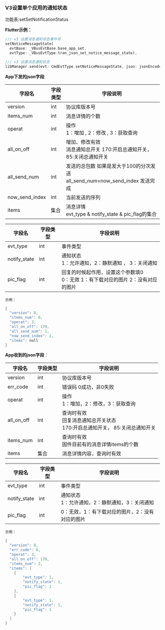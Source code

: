 ### V3设置单个应用的通知状态


功能表:setSetNotificationStatus

**Flutter示例：**

```dart
/// v3 设置消息通知状态事件号
setNoticeMessageState(
  evtBase: _VBusEvtBase.base_app_set,
  evtType: _VBusEvtType.tran_json_set_notice_message_state),

/// v3 设置消息通知状态
libManager.send(evt: CmdEvtType.setNoticeMessageState, json: jsonEncode(json));
```



**App下发的json字段**:

| 字段名         | 字段类型 | 字段说明                                                     |
| -------------- | -------- | ------------------------------------------------------------ |
| version        | int      | 协议库版本号                                                 |
| items_num      | int      | 消息详情的个数                                               |
| operat         | int      | 操作<br />1：增加 , 2：修改 , 3：获取查询                    |
| all_on_off     | int      | 增加、修改有效<br />消息通知总开关  170:开启总通知开关， 85:关闭总通知开关 |
| all_send_num   | int      | 发送的总包数 如果是发大于100的分次发送 <br />all_send_num=now_send_index 发送完成 |
| now_send_index | int      | 当前发送的序列                                               |
| items          | 集合     | 消息详情<br />evt_type & notify_state & pic_flag的集合       |

| 字段名       | 字段类型 | 字段说明                                                     |
| ------------ | -------- | ------------------------------------------------------------ |
| evt_type     | int      | 事件类型                                                     |
| notify_state | int      | 通知状态  <br />1：允许通知，2：静默通知 ， 3：关闭通知      |
| pic_flag     | int      | 回复的时候起作用，设置这个参数填0<br /> 0：无效  1：有下载对应的图片  2：没有对应的图片 |

`示例：`

```c
{
  "version": 0,
  "items_num": 0,
  "operat": 3,
  "all_on_off": 170,
  "all_send_num": 1,
  "now_send_index": 1,
  "items": null
}
```

**App收到的json字段**：

| 字段名     | 字段类型 | 字段说明                                                     |
| ---------- | -------- | ------------------------------------------------------------ |
| version    | int      | 协议库版本号                                                 |
| err_code   | int      | 错误码 0成功，非0失败                                        |
| operat     | int      | 操作<br />1：增加，2：修改，3：获取查询                      |
| all_on_off | int      | 查询时有效<br />回复消息通知总开关状态 <br />170:开启总通知开关， 85:关闭总通知开关 |
| items_num  | int      | 查询时有效<br />固件目前有的消息详情items的个数              |
| items      | 集合     | 消息详情内容，查询时有效                                     |

| 字段名       | 字段类型 | 字段说明                                                 |
| ------------ | -------- | -------------------------------------------------------- |
| evt_type     | int      | 事件类型                                                 |
| notify_state | int      | 通知状态  <br />1：允许通知，2：静默通知，3：关闭通知    |
| pic_flag     | int      | 0：无效，1：有下载对应的图片，2：没有对应的图片 |

`示例：`

```c
{
  "version": 0,
  "err_code": 0,
  "operat": 3,
  "all_on_off": 170,
  "items_num": 2,
  "items": [
    {
        "evt_type": 1,
        "notify_state": 1,
        "pic_flag": 1
    },
    {
        "evt_type": 1,
        "notify_state": 1,
        "pic_flag": 1
    }
  ]
}
```
